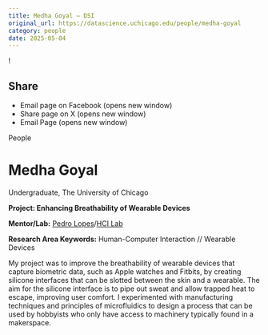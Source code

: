 ```yaml
---
title: Medha Goyal – DSI
original_url: https://datascience.uchicago.edu/people/medha-goyal
category: people
date: 2025-05-04
---
```


<!-- Table-like structure detected -->

!

## Share

* Email page on Facebook (opens new window)
* Share page on X (opens new window)
* Email Page (opens new window)

<!-- Table-like structure detected -->

People

# Medha Goyal

Undergraduate, The University of Chicago

**Project: Enhancing Breathability of Wearable Devices**

**Mentor/Lab:** [Pedro Lopes](http://plopes.org/)/[HCI Lab](https://lab.plopes.org/)

**Research Area Keywords:** Human-Computer Interaction // Wearable Devices

My project was to improve the breathability of wearable devices that capture biometric data, such as Apple watches and Fitbits, by creating silicone interfaces that can be slotted between the skin and a wearable. The aim for the silicone interface is to pipe out sweat and allow trapped heat to escape, improving user comfort. I experimented with manufacturing techniques and principles of microfluidics to design a process that can be used by hobbyists who only have access to machinery typically found in a makerspace.